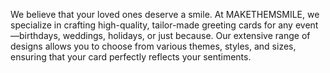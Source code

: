 We believe that your loved ones deserve a smile.
At MAKETHEMSMILE, we specialize in crafting high-quality, tailor-made greeting cards for any event—birthdays, weddings, holidays, or just because. Our extensive range of designs allows you to choose from various themes, styles, and sizes, ensuring that your card perfectly reflects your sentiments.
